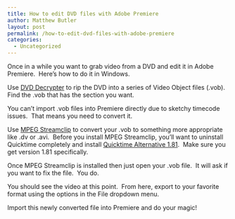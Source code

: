 ```yaml
---
title: How to edit DVD files with Adobe Premiere
author: Matthew Butler
layout: post
permalink: /how-to-edit-dvd-files-with-adobe-premiere
categories:
  - Uncategorized
---
```

Once in a while you want to grab video from a DVD and edit it in Adobe Premiere.  Here&#8217;s how to do it in Windows.

Use [DVD Decrypter][1] to rip the DVD into a series of Video Object files (.vob).  Find the .vob that has the section you want.

You can&#8217;t import .vob files into Premiere directly due to sketchy timecode issues.  That means you need to convert it.

Use [MPEG Streamclip][2] to convert your .vob to something more appropriate like .dv or .avi.  Before you install MPEG Streamclip, you&#8217;ll want to uninstall Quicktime completely and install [Quicktime Alternative 1.81][3].  Make sure you get version 1.81 specifically.

Once MPEG Streamclip is installed then just open your .vob file.  It will ask if you want to fix the file.  You do.

You should see the video at this point.  From here, export to your favorite format using the options in the File dropdown menu.

Import this newly converted file into Premiere and do your magic!

 [1]: http://www.dvddecrypter.org.uk/SetupDVDDecrypter_3.5.4.0.exe
 [2]: http://www.squared5.com/
 [3]: http://filehippo.com/download_quicktime_alternative/2615/